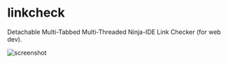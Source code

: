 linkcheck
=========

Detachable Multi-Tabbed Multi-Threaded Ninja-IDE Link Checker (for web dev).

![screenshot](https://lh6.googleusercontent.com/-DSAlVh3KMZU/UTYpdvVjNxI/AAAAAAAACds/GpWXhA7j0sU/s901/temp.jpg)
